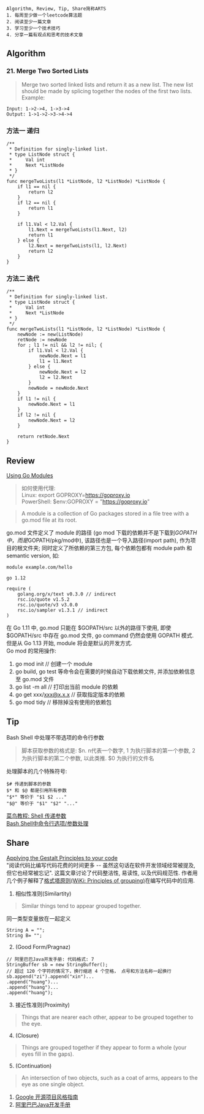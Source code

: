 ```
Algorithm, Review, Tip, Share简称ARTS
1. 每周至少做一个leetcode算法题
2. 阅读至少一篇文章
3. 学习至少一个技术技巧
4. 分享一篇有观点和思考的技术文章
```
## Algorithm
### 21. Merge Two Sorted Lists
> Merge two sorted linked lists and return it as a new list. The new list should be made by splicing together the nodes of the first two lists.
Example:
```
Input: 1->2->4, 1->3->4
Output: 1->1->2->3->4->4
```
### 方法一 递归

```
/**
 * Definition for singly-linked list.
 * type ListNode struct {
 *     Val int
 *     Next *ListNode
 * }
 */
func mergeTwoLists(l1 *ListNode, l2 *ListNode) *ListNode {
    if l1 == nil {
        return l2
    }
    if l2 == nil {
        return l1
    }
    
    if l1.Val < l2.Val {
        l1.Next = mergeTwoLists(l1.Next, l2)
        return l1
    } else {
        l2.Next = mergeTwoLists(l1, l2.Next)
        return l2
    }
}
```
### 方法二 迭代
```
/**
 * Definition for singly-linked list.
 * type ListNode struct {
 *     Val int
 *     Next *ListNode
 * }
 */
func mergeTwoLists(l1 *ListNode, l2 *ListNode) *ListNode {
    newNode := new(ListNode)
    retNode := newNode
    for ; l1 != nil && l2 != nil; {
        if l1.Val < l2.Val {
            newNode.Next = l1
            l1 = l1.Next
        } else {
            newNode.Next = l2
            l2 = l2.Next
        }
        newNode = newNode.Next
    }
    if l1 != nil {
        newNode.Next = l1
    }
    if l2 != nil {
        newNode.Next = l2
    }
    
    return retNode.Next
}
```
## Review
[Using Go Modules](https://blog.golang.org/using-go-modules)  

> 如何使用代理:  
Linux: export GOPROXY=https://goproxy.io  
PowerShell: $env:GOPROXY = "https://goproxy.io"

> A module is a collection of Go packages stored in a file tree with a go.mod file at its root.  

go.mod 文件定义了 module 的路径 (go mod 下载的依赖并不是下载到$GOPATH中，而是$GOPATH/pkg/mod中), 该路径也是一个导入路径(import path), 作为项目的根文件夹; 同时定义了所依赖的第三方包, 每个依赖包都有 module path 和 semantic version, 如:
```
module example.com/hello

go 1.12

require (
    golang.org/x/text v0.3.0 // indirect
    rsc.io/quote v1.5.2
    rsc.io/quote/v3 v3.0.0
    rsc.io/sampler v1.3.1 // indirect
)
```
在 Go 1.11 中, go.mod 只能在 $GOPATH/src 以外的路径下使用, 即使 $GOPATH/src 中存在 go.mod 文件, go command 仍然会使用 GOPATH 模式. 但是从 Go 1.13 开始, module 将会是默认的开发方式.  
Go mod 的常用操作:
1. go mod init // 创建一个 module
2. go build, go test 等命令会在需要的时候自动下载依赖文件, 并添加依赖信息至 go.mod 文件
3. go list -m all // 打印出当前 module 的依赖
4. go get xxx/xxx@x.x.x // 获取指定版本的依赖
5. go mod tidy // 移除掉没有使用的依赖包


## Tip
Bash Shell 中处理不带选项的命令行参数  
> 脚本获取参数的格式是: $n. n代表一个数字, 1 为执行脚本的第一个参数, 2 为执行脚本的第二个参数, 以此类推. $0 为执行的文件名  

处理脚本的几个特殊符号:  
```
$# 传递到脚本的参数
$* 和 $@ 都是引用所有参数
"$*" 等价于 "$1 $2 ..."
"$@" 等价于 "$1" "$2" "..."
```
[菜鸟教程: Shell 传递参数](https://www.runoob.com/linux/linux-shell-passing-arguments.html)  
[Bash Shell中命令行选项/参数处理](https://www.cnblogs.com/FrankTan/archive/2010/03/01/1634516.html)
## Share
[Applying the Gestalt Principles to your code](https://yetanotherchris.dev/clean-code/gestalt-principles/)  
"阅读代码比编写代码花费的时间更多 -- 虽然这句话在软件开发领域经常被提及, 但它也经常被忘记". 这篇文章讨论了代码整洁性, 易读性, 以及代码规范性. 作者用几个例子解释了[格式塔原则](https://zh.wikipedia.org/wiki/%E6%A0%BC%E5%BC%8F%E5%A1%94%E5%AD%A6%E6%B4%BE)[\(WiKi: Principles of grouping\)](https://en.wikipedia.org/wiki/Principles_of_grouping)在编写代码中的应用. 
1. 相似性准则(Similartity)
> Similar things tend to appear grouped together.  

同一类型变量放在一起定义
```
String A = "";
String B= "";
```
2. (Good Form/Pragnaz)

> 
```
// 阿里巴巴Java开发手册: 代码格式: 7
StringBuffer sb = new StringBuffer();
// 超过 120 个字符的情况下，换行缩进 4 个空格， 点号和方法名称一起换行
sb.append("zi").append("xin")...
.append("huang")...
.append("huang")...
.append("huang");
```
3. 接近性准则(Proximity)
> Things that are nearer each other, appear to be grouped together to the eye.
4. (Closure)
> Things are grouped together if they appear to form a whole (your eyes fill in the gaps).
5. (Continuation)
> An intersection of two objects, such as a coat of arms, appears to the eye as one single object.

1. [Google 开源项目风格指南](https://zh-google-styleguide.readthedocs.io/en/latest/contents/)
2. [阿里巴巴Java开发手册](https://github.com/alibaba/p3c/blob/master/%E9%98%BF%E9%87%8C%E5%B7%B4%E5%B7%B4Java%E5%BC%80%E5%8F%91%E6%89%8B%E5%86%8C%EF%BC%88%E8%AF%A6%E5%B0%BD%E7%89%88%EF%BC%89.pdf)